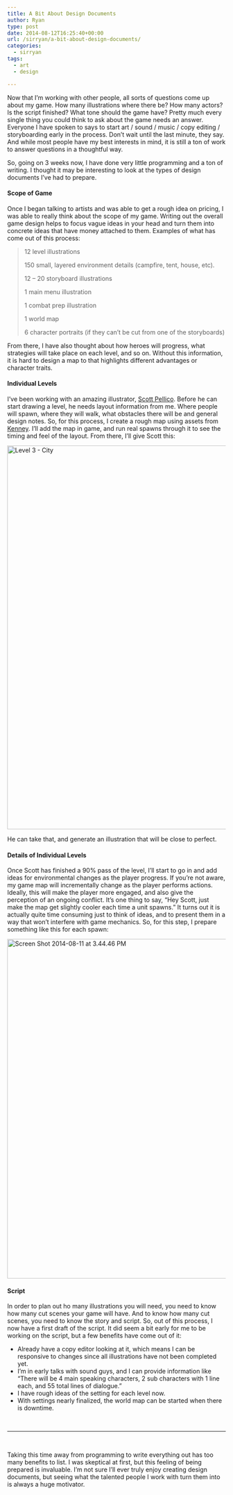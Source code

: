 ```yaml
---
title: A Bit About Design Documents
author: Ryan
type: post
date: 2014-08-12T16:25:40+00:00
url: /sirryan/a-bit-about-design-documents/
categories:
  - sirryan
tags:
  - art
  - design

---
```

Now that I&#8217;m working with other people, all sorts of questions come up about my game. How many illustrations where there be? How many actors? Is the script finished? What tone should the game have? Pretty much every single thing you could think to ask about the game needs an answer. Everyone I have spoken to says to start art / sound / music / copy editing / storyboarding early in the process. Don&#8217;t wait until the last minute, they say. And while most people have my best interests in mind, it is still a ton of work to answer questions in a thoughtful way.
<!--more-->

So, going on 3 weeks now, I have done very little programming and a ton of writing. I thought it may be interesting to look at the types of design documents I&#8217;ve had to prepare.

#### Scope of Game

Once I began talking to artists and was able to get a rough idea on pricing, I was able to really think about the scope of my game. Writing out the overall game design helps to focus vague ideas in your head and turn them into concrete ideas that have money attached to them. Examples of what has come out of this process:

> 12 level illustrations
> 
> 150 small, layered environment details (campfire, tent, house, etc).
> 
> 12 &#8211; 20 storyboard illustrations
> 
> 1 main menu illustration
> 
> 1 combat prep illustration
> 
> 1 world map
> 
> 6 character portraits (if they can’t be cut from one of the storyboards)

From there, I have also thought about how heroes will progress, what strategies will take place on each level, and so on. Without this information, it is hard to design a map to that highlights different advantages or character traits.

#### Individual Levels

I&#8217;ve been working with an amazing illustrator, <a href="http://appylon.weebly.com" target="_blank">Scott Pellico</a>. Before he can start drawing a level, he needs layout information from me. Where people will spawn, where they will walk, what obstacles there will be and general design notes. So, for this process, I create a rough map using assets from <a href="http://www.kenney.nl" target="_blank">Kenney</a>. I&#8217;ll add the map in game, and run real spawns through it to see the timing and feel of the layout. From there, I&#8217;ll give Scott this:

<img class="alignnone size-large wp-image-969" src="/wp-content/uploads/2014/08/Level-3-City.jpg" alt="Level 3 - City" width="625" height="885" />

He can take that, and generate an illustration that will be close to perfect.

#### Details of Individual Levels

Once Scott has finished a 90% pass of the level, I&#8217;ll start to go in and add ideas for environmental changes as the player progress. If you&#8217;re not aware, my game map will incrementally change as the player performs actions. Ideally, this will make the player more engaged, and also give the perception of an ongoing conflict. It&#8217;s one thing to say, &#8220;Hey Scott, just make the map get slightly cooler each time a unit spawns.&#8221; It turns out it is actually quite time consuming just to think of ideas, and to present them in a way that won&#8217;t interfere with game mechanics. So, for this step, I prepare something like this for each spawn:

<img class="alignnone size-large wp-image-972" src="/wp-content/uploads/2014/08/Screen-Shot-2014-08-11-at-3.44.46-PM.png" alt="Screen Shot 2014-08-11 at 3.44.46 PM" width="625" height="783"  />

#### Script

In order to plan out ho many illustrations you will need, you need to know how many cut scenes your game will have. And to know how many cut scenes, you need to know the story and script. So, out of this process, I now have a first draft of the script. It did seem a bit early for me to be working on the script, but a few benefits have come out of it:

  * Already have a copy editor looking at it, which means I can be responsive to changes since all illustrations have not been completed yet.
  * I&#8217;m in early talks with sound guys, and I can provide information like &#8220;There will be 4 main speaking characters, 2 sub characters with 1 line each, and 55 total lines of dialogue.&#8221;
  * I have rough ideas of the setting for each level now.
  * With settings nearly finalized, the world map can be started when there is downtime.

&nbsp;

<hr class="dots" />

&nbsp;

Taking this time away from programming to write everything out has too many benefits to list. I was skeptical at first, but this feeling of being prepared is invaluable. I&#8217;m not sure I&#8217;ll ever truly enjoy creating design documents, but seeing what the talented people I work with turn them into is always a huge motivator.
